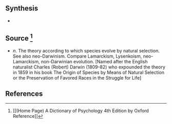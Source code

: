 ## Synthesis
- 
## Source [^1]
- $n$. The theory according to which species evolve by natural selection. See also neo-Darwinism. Compare Lamarckism, Lysenkoism, neo-Lamarckism, non-Darwinian evolution. \[Named after the English naturalist Charles (Robert) Darwin (1809-82) who expounded the theory in 1859 in his book The Origin of Species by Means of Natural Selection or the Preservation of Favored Races in the Struggle for Life]
## References

[^1]: [[(Home Page) A Dictionary of Psychology 4th Edition by Oxford Reference]]